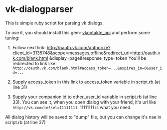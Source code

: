 # vk-dialogparser
This is simple ruby script for parsing vk dialogs.

To use it, you should install this gem: [vkontakte_api](https://github.com/7even/vkontakte_api) and perform some tuning:

1.  Follow next link:
http://oauth.vk.com/authorize?client_id=3135748&scope=messages,offline&redirect_uri=http://oauth.vk.com/blank.html
&display=page&response_type=token
You'll be redirected to link like:
`http://oauth.vk.com/blank.html#access_token=...&expires_in=0&user_id=...`

2.  Supply access_token in this link to access_token variable in script.rb (at line 31)

3.  Supply your companion id to other_user_id variable in script.rb (at line 33). You can see it, when you open dialog with your friend, it's url like `http://vk.com/im?sel=11111111`. 11111111 is what you need.

All dialog history will be saved to "dump" file, but you can change it's nae in script.rb (at line 37)